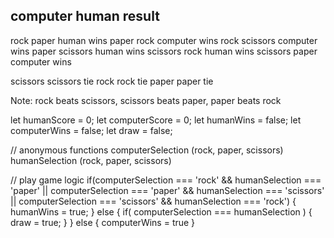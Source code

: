 computer        human       result
------------------------------------------
rock            paper       human wins
paper           rock        computer wins
rock            scissors    computer wins 
paper           scissors    human wins
scissors        rock        human wins
scissors        paper       computer wins 

scissors        scissors    tie
rock            rock        tie
paper           paper       tie 

Note: rock beats scissors,
      scissors beats paper,
      paper beats rock

let humanScore = 0;
let computerScore = 0;
let humanWins = false;
let computerWins = false;
let draw = false;

// anonymous functions 
computerSelection (rock, paper, scissors)
humanSelection (rock, paper, scissors)

// play game logic
if(computerSelection === 'rock' && humanSelection === 'paper' ||
    computerSelection === 'paper' && humanSelection === 'scissors' ||
    computerSelection === 'scissors' && humanSelection === 'rock') {
        humanWins = true;
} else { if( computerSelection === humanSelection ) {
            draw = true;
       }
} else {
    computerWins = true
}